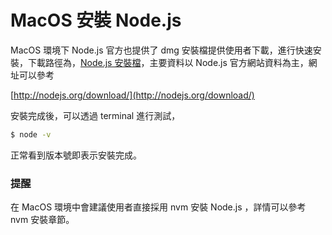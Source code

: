 # MacOS 安裝 Node.js

MacOS 環境下 Node.js 官方也提供了 dmg 安裝檔提供使用者下載，進行快速安裝，下載路徑為，[Node.js 安裝檔](http://nodejs.org/dist/v0.10.28/node-v0.10.28.pkg)，主要資料以 Node.js 官方網站資料為主，網址可以參考

[http://nodejs.org/download/](http://nodejs.org/download/)

安裝完成後，可以透過 terminal 進行測試，

```bash
$ node -v
```

正常看到版本號即表示安裝完成。

### 提醒

在 MacOS 環境中會建議使用者直接採用 nvm 安裝 Node.js ，詳情可以參考 nvm 安裝章節。

